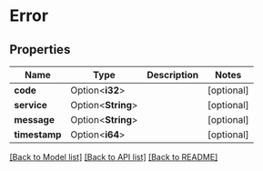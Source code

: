 # Error

## Properties

Name | Type | Description | Notes
------------ | ------------- | ------------- | -------------
**code** | Option<**i32**> |  | [optional]
**service** | Option<**String**> |  | [optional]
**message** | Option<**String**> |  | [optional]
**timestamp** | Option<**i64**> |  | [optional]

[[Back to Model list]](../README.md#documentation-for-models) [[Back to API list]](../README.md#documentation-for-api-endpoints) [[Back to README]](../README.md)


